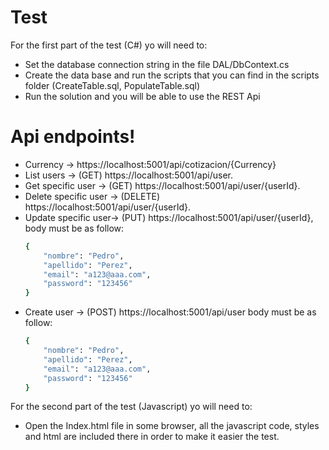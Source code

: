 ﻿# Test

For the first part of the test (C#) yo will need to:
  - Set the database connection string in the file DAL/DbContext.cs
  - Create the data base and run the scripts that you can find in the scripts folder (CreateTable.sql, PopulateTable.sql)
  - Run the solution and you will be able to use the REST Api

# Api endpoints!

  - Currency -> https://localhost:5001/api/cotizacion/{Currency}
  - List users -> (GET) https://localhost:5001/api/user.
  - Get specific user -> (GET) https://localhost:5001/api/user/{userId}.
  - Delete specific user -> (DELETE) https://localhost:5001/api/user/{userId}.
  - Update specific user-> (PUT) https://localhost:5001/api/user/{userId}, body must be as follow:
    ```sh
    {
        "nombre": "Pedro",
        "apellido": "Perez",
        "email": "a123@aaa.com",
        "password": "123456"
    }
    ```
  - Create user -> (POST) https://localhost:5001/api/user  body must be as follow:
    ```sh
    {
        "nombre": "Pedro",
        "apellido": "Perez",
        "email": "a123@aaa.com",
        "password": "123456"
    }
    ```

For the second part of the test (Javascript) yo will need to:
  - Open the Index.html file in some browser, all the javascript code, styles and html are included there in order to make it easier the test.
